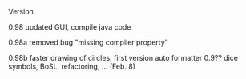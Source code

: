 Version 

0.98   updated GUI, compile java code 

0.98a  removed bug "missing compiler property"

0.98b  faster drawing of circles, first version auto formatter
0.9?? dice symbols, BoSL, refactoring, ... (Feb. 8)
